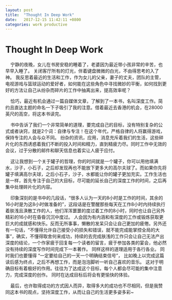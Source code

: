 ```yaml
---
layout: post
title:  "Thought In Deep Work"
date:   2017-12-15 11:42:11 +0800
categories: work productive
---
```


Thought In Deep Work
===============
&nbsp;&nbsp;&nbsp;&nbsp;宁静的夜晚，女儿在书房安稳的睡着了，老婆因为最近带小孩非常的辛苦，也早早入睡了。 关闭客厅所有的灯光，伴着键盘微微的白光，不由得思考的入了神。 我反思着最近的生活和工作，作为女儿的父亲，妻子的丈夫，团队的主管，电视游戏与篮球运动的爱好者，如何能在这些角色中寻找微妙的平衡，如何找到更好的方法让自己从纷杂而碎片的工作中抽离出来，提高效率呢？  

&nbsp;&nbsp;&nbsp;&nbsp;恰巧，最近有机会通过一篇自媒体文章，了解到了一本书，名叫深度工作。简约且直达主题的命名一下子吸引了我的注意。借着最近去香港的机会，在28000英尺的高空，将这本书读完。   

&nbsp;&nbsp;&nbsp;&nbsp;书中告诉了我们一个非常简单的道理，要完成自己的目标，没有特别复杂的公式或者诀窍，就是2个词：自律与专注！在这个年代，严格自律的人将赢得游戏，保持专注的人会与众不同。 纷杂的资讯，应用，消息充斥着我们的生活，这些碎片化的东西诱惑着我们不断的投入时间和精力，直到精疲力尽。同时工作中无效的会议，过于分散的邮件和聊天信息也着实让人疲于应付。  

&nbsp;&nbsp;&nbsp;&nbsp;这让我想到一个关于罐子的哲理，你的时间就是一个罐子，你可以用他填满水，沙子，小石子，之后却发现再也不能放下更多大的高尔夫球了。而如果你先将罐子填满高尔夫球，之后小石子，沙子，水都能让你的罐子更加充实。工作生活也是一样，首先专注于自己的大目标，尽可能的延长自己的深度工作的时间，之后再集中处理碎片化的内容。  

&nbsp;&nbsp;&nbsp;&nbsp;印象深刻的是书中的几段话，“很多人认为一天的8小时是工作的时间，其余的16小时是为这8小时做准备的”，这段话是在警醒那些每天在工作8小时内持续执行着肤浅且涣散工作的人，他们浑浑噩噩的度过着工作的8小时，同时也让自己另外精彩的16小时在昏昏沉沉中度过。 人会因为有内涵和有深度的工作或锻炼获取更巨大的成就感和快乐。反而无所事事，懒散的发呆只会让自己更加的疲倦。另外还有一句话，“不懂得允许自己接受小的损失和错误，就不能完成能掌控全局的大事”，确实，不懂得取舍何来成功，持续的去完成肤浅的工作只会让自己无法产出深度的结论，一个作家疲于回复每一个读者的留言，疲于参加各类的宴会，他必然没有持续的深度写作时间完成下一本著作。 同样这样的道理适用于各行各业。 同时我们也要懂得 “一定要给自己的一天一个明确结束信号”， 比如晚上以完成这篇读后感为终点，之后不再想工作，而是泡泡脚听一听自己喜欢的音乐。 这对于明确目标有着极好的作用。往往为了达成这个目标，每个人都会尽可能的集中注意力，完成深度的创作。 同时在达成目标后将会有更愉快的体验。   

&nbsp;&nbsp;&nbsp;&nbsp;最后，也许取得成功的方式因人而异，取得多大的成功也不尽相同，但是我赞同这本书的观点，坚持深度工作，从而让自己的生活更多姿多彩~


